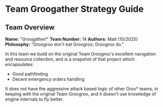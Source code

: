 # Team Groogather Strategy Guide

## Team Overview
**Name:** "Groogather!"
**Team Number:** 14
**Authors:** Matt (10/2025)
**Philosophy:** "Groogroo don't eat Groogroo; Groogroo do."

In this team we build on the original Team Groogroo's excellent navigation and resource collection, and is a snapshot of that project which encapsulates:

* Good pathfinding
* Decent emergency orders handling

It does not have the aggressive attack based logic of other Groo* teams, in keeping with the original Team Groogroo, and it doesn't use knowledge of engine internals to fly better.

